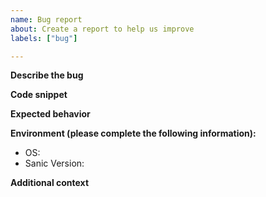 ```yaml
---
name: Bug report
about: Create a report to help us improve
labels: ["bug"]

---
```


**Describe the bug**
<!-- A clear and concise description of what the bug is, make sure to paste any exceptions and tracebacks. -->


**Code snippet**
<!-- Relevant source code, make sure to remove what is not necessary. -->


**Expected behavior**
<!-- A clear and concise description of what you expected to happen. -->


**Environment (please complete the following information):**
<!-- Please provide the information below. Instead, you can copy and paste the message that Sanic shows on startup. If you do, please remember to format it with ``` -->
 - OS: 
 - Sanic Version:


**Additional context**
<!-- Add any other context about the problem here. -->
